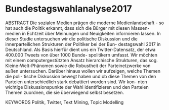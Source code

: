 # Bundestagswahlanalyse2017

ABSTRACT
Die sozialen Medien prägen die moderne Medienlandschaft - so hat
auch die Politik erkannt, dass sich die Bürger mit diesen Massen-
medien in Echtzeit über Meinungen und Neuigkeiten informieren
lassen. In dieser Studie untersuchen wir die politische Diskussion
und die innerparteilichen Strukturen der Politiker bei der Bun-
destagswahl 2017 in Deutschland. Als Basis hierfür dient uns ein
Twitter-Datensatz, der etwa 400.000 Tweets von über 1000 Bunde-
spolitikern umfasst. Wir möchten mit einem computergestützten
Ansatz hierarchische Strukturen, das sog. Kleine-Welt-Phänomen
sowie die Robustheit der Parteinetzwerke von außen untersuchen.
Darüber hinaus wollen wir aufzeigen, welche Themen die poli-
tische Diskussion bewegt haben und ob diese Themen von den
Parteien unterschiedlich stark debattiert worden sind. Wir kon-
nten wichtige Diskussionspunkte der Wahl identifizieren und den
Parteien Themen zuordnen, die sie überwiegend selbst besetzen.

KEYWORDS
Politik, Twitter, Text Mining, Topic Modelling
